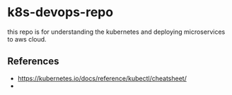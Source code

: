 # k8s-devops-repo
this repo is for understanding the kubernetes and deploying microservices to aws cloud.


## References
- https://kubernetes.io/docs/reference/kubectl/cheatsheet/ 
- 